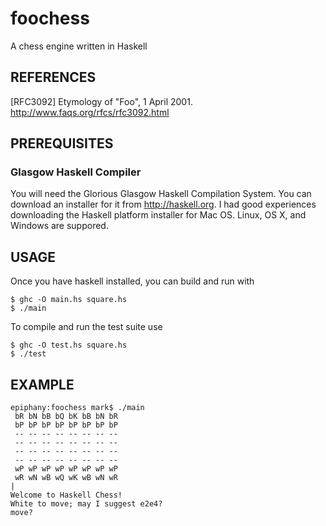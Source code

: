 # foochess
A chess engine written in Haskell

## REFERENCES
[RFC3092]  Etymology of "Foo", 1 April 2001. <http://www.faqs.org/rfcs/rfc3092.html>


## PREREQUISITES

### Glasgow Haskell Compiler

You will need the Glorious Glasgow Haskell Compilation System.
You can download an installer for it from http://haskell.org.
I had good experiences downloading the Haskell platform installer
for Mac OS. Linux, OS X, and Windows are suppored.


## USAGE

Once you have haskell installed, you can build and run with
```
$ ghc -O main.hs square.hs
$ ./main
```
To compile and run the test suite use
```
$ ghc -O test.hs square.hs
$ ./test
```
## EXAMPLE
```
epiphany:foochess mark$ ./main
 bR bN bB bQ bK bB bN bR
 bP bP bP bP bP bP bP bP
 -- -- -- -- -- -- -- --
 -- -- -- -- -- -- -- --
 -- -- -- -- -- -- -- --
 -- -- -- -- -- -- -- --
 wP wP wP wP wP wP wP wP
 wR wN wB wQ wK wB wN wR
|
Welcome to Haskell Chess!
White to move; may I suggest e2e4?
move?
```







